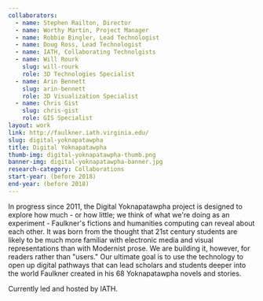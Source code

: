 ```yaml
---
collaborators: 
  - name: Stephen Railton, Director
  - name: Worthy Martin, Project Manager
  - name: Robbie Bingler, Lead Technologist
  - name: Doug Ross, Lead Technologist
  - name: IATH, Collaborating Technolgists
  - name: Will Rourk
    slug: will-rourk
    role: 3D Technologies Specialist
  - name: Arin Bennett
    slug: arin-bennett
    role: 3D Visualization Specialist
  - name: Chris Gist
    slug: chris-gist
    role: GIS Specialist
layout: work
link: http://faulkner.iath.virginia.edu/
slug: digital-yoknapatawpha
title: Digital Yoknapatawpha
thumb-img: digital-yoknapatawpha-thumb.png
banner-img: digital-yoknapatawpha-banner.jpg
research-category: Collaborations
start-year: (before 2018)
end-year: (before 2018)
---
```


In progress since 2011, the Digital Yoknapatawpha project is designed to explore how much - or how little; we think of what we're doing as an experiment - Faulkner's fictions and humanities computing can reveal about each other. It was born from the thought that 21st century students are likely to be much more familiar with electronic media and visual representations than with Modernist prose. We are building it, however, for readers rather than "users." Our ultimate goal is to use the technology to open up digital pathways that can lead scholars and students deeper into the world Faulkner created in his 68 Yoknapatawpha novels and stories.

Currently led and hosted by IATH. 